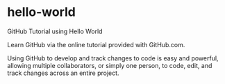 # hello-world
GitHub Tutorial using Hello World

Learn GitHub via the online tutorial provided with GitHub.com.

Using GitHub to develop and track changes to code is easy and powerful, allowing multiple collaborators, or simply one person, to code, edit, and track changes across an entire project.
